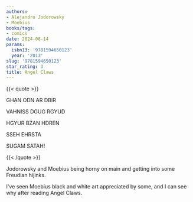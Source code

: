 ```yaml
---
authors:
- Alejandro Jodorowsky
- Moebius
books/tags:
- comics
date: 2024-08-14
params:
  isbn13: '9781594650123'
  year: '2013'
slug: '9781594650123'
star_rating: 3
title: Angel Claws
---
```


{{< quote >}}

GHAN ODN AR DBIR

VAHNISS DGUG RGYUD

HGYUR BZAN HDREN

SSEH EHRSTA

SUGAM SATAH!

{{< /quote >}}

Jodorowsky and Moebius being horny on main and getting into some Freudian hijinks.

I've seen Moebius black and white art appreciated by some, and I can see why after reading Angel Claws.

<!--more-->